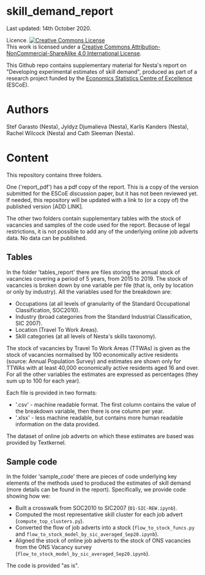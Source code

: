 # skill_demand_report
Last updated: 14th October 2020.

Licence.
<a rel="license" href="http://creativecommons.org/licenses/by-nc-sa/4.0/"><img alt="Creative Commons License" style="border-width:0" src="https://i.creativecommons.org/l/by-nc-sa/4.0/80x15.png" /></a><br />This work is licensed under a <a rel="license" href="http://creativecommons.org/licenses/by-nc-sa/4.0/">Creative Commons Attribution-NonCommercial-ShareAlike 4.0 International License</a>.

This Github repo contains supplementary material for Nesta's report on "Developing experimental estimates of skill demand", produced as part of a research project funded by the <a href="https://www.escoe.ac.uk/">Economics Statistics Centre of Excellence</a> (ESCoE).

# Authors
Stef Garasto (Nesta), Jyldyz Djumalieva (Nesta), Karlis Kanders (Nesta), Rachel Wilcock (Nesta) and Cath Sleeman (Nesta).

# Content
This repository contains three folders.

One ('report_pdf') has a pdf copy of the report. This is a copy of the version submitted for the ESCoE discussion paper, but it has not been reviewed yet. If needed, this repository will be updated with a link to (or a copy of) the published version [ADD LINK].

The other two folders contain supplementary tables with the stock of vacancies and samples of the code used for the report. Because of legal restrictions, it is not possible to add any of the underlying online job adverts data. No data can be published.

## Tables
In the folder 'tables_report' there are files storing the annual stock of vacancies covering a period of 5 years, from 2015 to 2019. The stock of vacancies is broken down by one variable per file (that is, only by location or only by industry). All the variables used for the breakdown are:
<ul>
<li>Occupations (at all levels of granularity of the Standard Occupational Classification, SOC2010).</li>
<li>Industry (broad categories from the Standard Industrial Classification, SIC 2007).</li>
<li>Location (Travel To Work Areas).</li>
<li>Skill categories (at all levels of Nesta's skills taxonomy). </li>
</ul>

The stock of vacancies by Travel To Work Areas (TTWAs) is given as the stock of vacancies normalised by 100 economically active residents (source: Annual Population Survey) and estimates are shown only for TTWAs with at least 40,000 economically active residents aged 16 and over. For all the other variables the estimates are expressed as percentages (they sum up to 100 for each year).

Each file is provided in two formats:
<ul>
<li> '.csv' - machine readable format. The first column contains the value of the breakdown variable, then there is one column per year.</li>
<li> '.xlsx' - less machine readable, but contains more human readable information on the data provided.</li>
</ul>

The dataset of online job adverts on which these estimates are based was provided by Textkernel.

## Sample code
In the folder 'sample_code' there are pieces of code underlying key elements of the methods used to produced the estimates of skill demand (more details can be found in the report). Specifically, we provide code showing how we:
<ul>
<li>Built a crosswalk from SOC2010 to SIC2007 (<code>01-SIC-REW.ipynb</code>).</li>
<li>Computed the most representative skill cluster for each job advert (<code>compute_top_clusters.py</code>).</li>
<li>Converted the flow of job adverts into a stock (<code>flow_to_stock_funcs.py</code> and <code>flow_to_stock_model_by_sic_averaged_Sep20.ipynb</code>).</li>
<li>Aligned the stock of online job adverts to the stock of ONS vacancies from the ONS Vacancy survey (<code>flow_to_stock_model_by_sic_averaged_Sep20.ipynb</code>).</li>
</ul>

The code is provided "as is".
